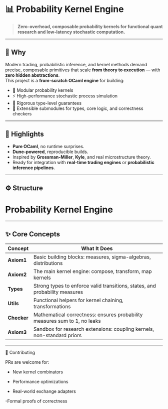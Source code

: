 # 📊 Probability Kernel Engine

> **Zero-overhead, composable probability kernels for functional quant research and low-latency stochastic computation.**

---

## 🧠 Why

Modern trading, probabilistic inference, and kernel methods demand precise, composable primitives that scale **from theory to execution** — with **zero hidden abstractions**.  
This project is a **from-scratch OCaml engine** for building:
- 🧩 Modular probability kernels
- ⚡ High-performance stochastic process simulation
- 📐 Rigorous type-level guarantees
- 🧬 Extensible submodules for types, core logic, and correctness checkers

---

## 🚀 Highlights

- **Pure OCaml**, no runtime surprises.
- **Dune-powered**, reproducible builds.
- Inspired by **Grossman-Miller**, **Kyle**, and real microstructure theory.
- Ready for integration with **real-time trading engines** or **probabilistic inference pipelines**.

---

## ⚙️ Structure

# Probability Kernel Engine


---

## ✨ Core Concepts

| Concept | What It Does |
|---------|----------------|
| **Axiom1** | Basic building blocks: measures, sigma-algebras, distributions |
| **Axiom2** | The main kernel engine: compose, transform, map kernels |
| **Types** | Strong types to enforce valid transitions, states, and probability measures |
| **Utils** | Functional helpers for kernel chaining, transformations |
| **Checker** | Mathematical correctness: ensures probability measures sum to 1, no leaks |
| **Axiom3** | Sandbox for research extensions: coupling kernels, non-standard priors |

---

🤝 Contributing

PRs are welcome for:

- New kernel combinators

- Performance optimizations

- Real-world exchange adapters

-Formal proofs of correctness

